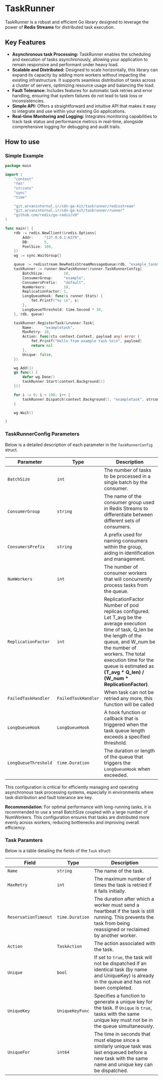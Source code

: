 # TaskRunner 
TaskRunner is a robust and efficient Go library designed to leverage the power of **Redis Streams** for distributed task execution.

## Key Features
- **Asynchronous task Processing:** TaskRunner enables the scheduling and execution of tasks asynchronously, allowing your application to remain responsive and performant under heavy load.
- **Scalable and Distributed:** Designed to scale horizontally, this library can expand its capacity by adding more workers without impacting the existing infrastructure. It supports seamless distribution of tasks across a cluster of servers, optimizing resource usage and balancing the load.
- **Fault Tolerance:** Includes features for automatic task retries and error handling, ensuring that system failures do not lead to task loss or inconsistencies.
- **Simple API:** Offers a straightforward and intuitive API that makes it easy to integrate and use within your existing Go applications.
- **Real-time Monitoring and Logging:** Integrates monitoring capabilities to track task status and performance metrics in real-time, alongside comprehensive logging for debugging and audit trails.

## How to use

### Simple Example
```go
package main

import (
	"context"
	"fmt"
	"strconv"
	"sync"
	"time"

	"git.arvaninternal.ir/cdn-go-kit/taskrunner/redisstream"
	"git.arvaninternal.ir/cdn-go-kit/taskrunner/runner"
	"github.com/redis/go-redis/v9"
)

func main() {
	rdb := redis.NewClient(&redis.Options{
		Addr:     "127.0.0.1:6379",
		DB:       5,
		PoolSize: 100,
	})
	wg := sync.WaitGroup{}

	queue := redisstream.NewRedisStreamMessageQueue(rdb, "example_tasks", "default", time.Second*30, true)
	taskRunner := runner.NewTaskRunner(runner.TaskRunnerConfig{
		BatchSize:         10,
		ConsumerGroup:     "example",
		ConsumersPrefix:   "default",
		NumWorkers:        10,
		ReplicationFactor: 1,
		LongQueueHook: func(s runner.Stats) {
			fmt.Printf("%v \n", s)
		},
		LongQueueThreshold: time.Second * 30,
	}, rdb, queue)

	taskRunner.RegisterTask(&runner.Task{
		Name:     "exampletask",
		MaxRetry: 10,
		Action: func(ctx context.Context, payload any) error {
			fmt.Printf("Hello from example task %s\n", payload)
			return nil
		},
		Unique: false,
	})

	wg.Add(1)
	go func() {
		defer wg.Done()
		taskRunner.Start(context.Background())
	}()

	for i := 0; i < 100; i++ {
		taskRunner.Dispatch(context.Background(), "exampletask", strconv.Itoa(i))
	}

	wg.Wait()

}
```

### TaskRunnerConfig Parameters

Below is a detailed description of each parameter in the `TaskRunnerConfig` struct.

| Parameter            | Type                 | Description                                                                                                        |
|----------------------|----------------------|--------------------------------------------------------------------------------------------------------------------|
| `BatchSize`          | `int`                | The number of tasks to be processed in a single batch by the consumer.                                             |
| `ConsumerGroup`      | `string`             | The name of the consumer group used in Redis Streams to differentiate between different sets of consumers.         |
| `ConsumersPrefix`    | `string`             | A prefix used for naming consumers within the group, aiding in identification and management.                       |
| `NumWorkers`         | `int`                | The number of consumer workers that will concurrently process tasks from the queue.                                 |
| `ReplicationFactor`  | `int`                | ReplicationFactor Number of pod replicas configured. Let T_avg be the average execution time of task, Q_len be the length of the queue, and W_num be the number of workers. The total execution time for the queue is estimated as **(T_avg * Q_len) / (W_num * ReplicationFactor)**.|
| `FailedTaskHandler`  | `FailedTaskHandler`  | When task can not be retried any more, this function will be called|
| `LongQueueHook`      | `LongQueueHook`      | A hook function or callback that is triggered when the task queue length exceeds a specified threshold.             |
| `LongQueueThreshold` | `time.Duration`      | The duration or length of the queue that triggers the `LongQueueHook` when exceeded.                                |

This configuration is critical for efficiently managing and operating asynchronous task processing systems, especially in environments where task distribution and fault tolerance are key.

**Recommendation**: 
For optimal performance with long-running tasks, it is recommended to use a small BatchSize coupled with a large number of NumWorkers. This configuration ensures that tasks are distributed more evenly across workers, reducing bottlenecks and improving overall efficiency.

### Task Paramters

Below is a table detailing the fields of the `Task` struct:

| Field               | Type            | Description                                                                                                                                                      |
|---------------------|-----------------|------------------------------------------------------------------------------------------------------------------------------------------------------------------|
| `Name`              | `string`        | The name of the task.                                                                                                                                            |
| `MaxRetry`          | `int`           | The maximum number of times the task is retried if it fails initially.                                                                                           |
| `ReservationTimeout`| `time.Duration` | The duration after which a worker must send a heartbeat if the task is still running. This prevents the task from being reassigned or reclaimed by another worker.|
| `Action`            | `TaskAction`    | The action associated with the task.                                                                                                                             |
| `Unique`            | `bool`          | If set to `true`, the task will not be dispatched if an identical task (by name and UniqueKey) is already in the queue and has not been completed.                             |
| `UniqueKey`         | `UniqueKeyFunc` | Specifies a function to generate a unique key for the task. If `Unique` is `true`, tasks with the same unique key must not be in the queue simultaneously.       |
| `UniqueFor`         | `int64`         | The time in seconds that must elapse since a similarly unique task was last enqueued before a new task with the same name and unique key can be dispatched.      |